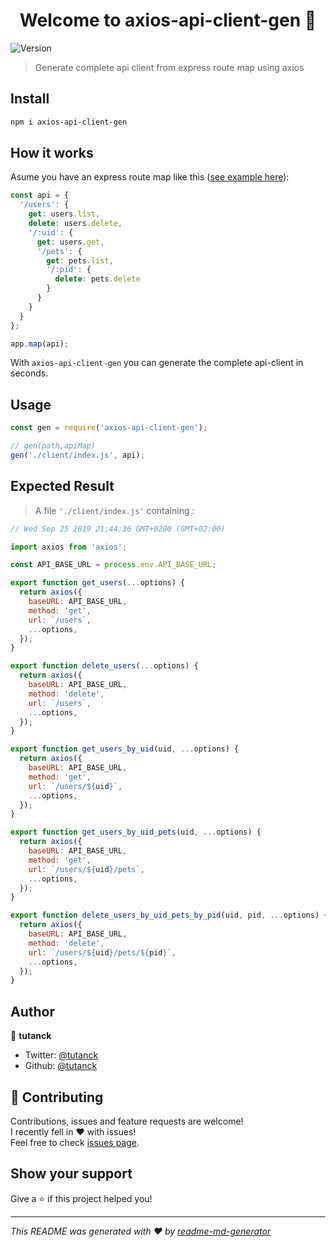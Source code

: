 <h1 align="center">Welcome to axios-api-client-gen 👋</h1>
<p>
  <img alt="Version" src="https://img.shields.io/badge/version-1.0.0-blue.svg?cacheSeconds=2592000" />
</p>

> Generate complete api client from express route map using axios

## Install

```sh
npm i axios-api-client-gen
```

## How it works

Asume you have an express route map like this ([see example here](https://github.com/expressjs/express/blob/4.13.1/examples/route-map/index.js#L52-L66)):

```Javascript
const api = {
  '/users': {
    get: users.list,
    delete: users.delete,
    '/:uid': {
      get: users.get,
      '/pets': {
        get: pets.list,
        '/:pid': {
          delete: pets.delete
        }
      }
    }
  }
};

app.map(api);
```

With `axios-api-client-gen` you can generate the complete api-client in seconds.

## Usage

```Javascript
const gen = require('axios-api-client-gen');

// gen(path,apiMap)
gen('./client/index.js', api);

```

## Expected Result

> A file `'./client/index.js'` containing :

```Javascript
// Wed Sep 25 2019 21:44:36 GMT+0200 (GMT+02:00)

import axios from 'axios';

const API_BASE_URL = process.env.API_BASE_URL;

export function get_users(...options) {
  return axios({
    baseURL: API_BASE_URL,
    method: 'get',
    url: `/users`,
    ...options,
  });
}

export function delete_users(...options) {
  return axios({
    baseURL: API_BASE_URL,
    method: 'delete',
    url: `/users`,
    ...options,
  });
}

export function get_users_by_uid(uid, ...options) {
  return axios({
    baseURL: API_BASE_URL,
    method: 'get',
    url: `/users/${uid}`,
    ...options,
  });
}

export function get_users_by_uid_pets(uid, ...options) {
  return axios({
    baseURL: API_BASE_URL,
    method: 'get',
    url: `/users/${uid}/pets`,
    ...options,
  });
}

export function delete_users_by_uid_pets_by_pid(uid, pid, ...options) {
  return axios({
    baseURL: API_BASE_URL,
    method: 'delete',
    url: `/users/${uid}/pets/${pid}`,
    ...options,
  });
}
```

## Author

👤 **tutanck**

- Twitter: [@tutanck](https://twitter.com/tutanck)
- Github: [@tutanck](https://github.com/tutanck)

## 🤝 Contributing

Contributions, issues and feature requests are welcome!<br />I recently fell in ❤️ with issues! <br />Feel free to check [issues page](https://github.com/tutanck/axios-api-client-gen/issues).

## Show your support

Give a ⭐️ if this project helped you!

---

_This README was generated with ❤️ by [readme-md-generator](https://github.com/kefranabg/readme-md-generator)_
